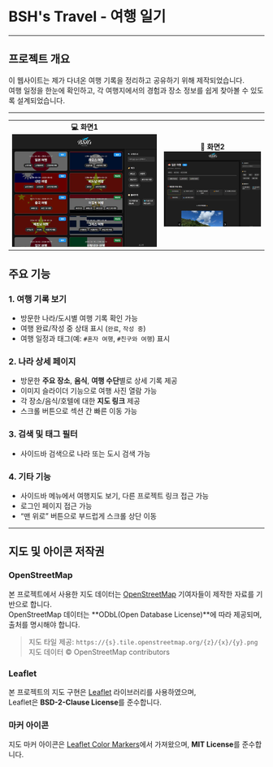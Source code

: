 # BSH's Travel - 여행 일기

---

## 프로젝트 개요
이 웹사이트는 제가 다녀온 여행 기록을 정리하고 공유하기 위해 제작되었습니다.  
여행 일정을 한눈에 확인하고, 각 여행지에서의 경험과 장소 정보를 쉽게 찾아볼 수 있도록 설계되었습니다.  

---

<table>
  <tr>
    <td align="center">
      <b>💻 화면1</b><br>
      <img src="./image/capture.PNG" alt="화면1" width="300"/>
    </td>
    <td align="center">
      <b>📱 화면2</b><br>
      <img src="./image/capture2.PNG" alt="화면2" width="200"/>
    </td>
  </tr>
</table>

## 주요 기능

### 1. 여행 기록 보기
- 방문한 나라/도시별 여행 기록 확인 가능  
- 여행 완료/작성 중 상태 표시 (`완료`, `작성 중`)  
- 여행 일정과 태그(예: `#혼자 여행`, `#친구와 여행`) 표시  

### 2. 나라 상세 페이지
- 방문한 **주요 장소**, **음식**, **여행 수단**별로 상세 기록 제공  
- 이미지 슬라이더 기능으로 여행 사진 열람 가능  
- 각 장소/음식/호텔에 대한 **지도 링크** 제공  
- 스크롤 버튼으로 섹션 간 빠른 이동 가능  

### 3. 검색 및 태그 필터
- 사이드바 검색으로 나라 또는 도시 검색 가능

### 4. 기타 기능
- 사이드바 메뉴에서 여행지도 보기, 다른 프로젝트 링크 접근 가능  
- 로그인 페이지 접근 가능  
- “맨 위로” 버튼으로 부드럽게 스크롤 상단 이동  

---

## 지도 및 아이콘 저작권

### OpenStreetMap
본 프로젝트에서 사용한 지도 데이터는 [OpenStreetMap](https://www.openstreetmap.org/) 기여자들이 제작한 자료를 기반으로 합니다.  
OpenStreetMap 데이터는 **ODbL(Open Database License)**에 따라 제공되며, 출처를 명시해야 합니다.  
> 지도 타일 제공: `https://{s}.tile.openstreetmap.org/{z}/{x}/{y}.png`  
> 지도 데이터 © OpenStreetMap contributors

### Leaflet
본 프로젝트의 지도 구현은 [Leaflet](https://leafletjs.com/) 라이브러리를 사용하였으며,  
Leaflet은 **BSD-2-Clause License**를 준수합니다.

### 마커 아이콘
지도 마커 아이콘은 [Leaflet Color Markers](https://github.com/pointhi/leaflet-color-markers)에서 가져왔으며, **MIT License**를 준수합니다.

